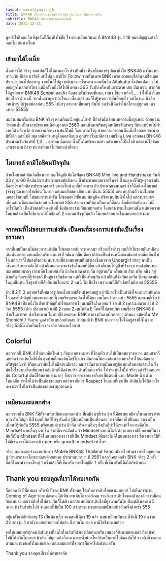 ```yaml
---
layout: mainlayout.njk
title: BNK48 ตั้งแต่วันแรกจนถึงวันที่รุ่นหนึ่งได้ออกไปหาความฝัน
subtitle: BNK48 ตั้งแต่วันแรกจนถึงวันนี้
date: 2022-12-21
---
```


พูดยังไงดีหละ ในที่สุดวันนี้ก็มาถึงใช่มั้ย ใจหายเหมือนกันนะ ที่ BNK48 รุ่น 1 19 หมดสัญญาแล้วก็ออกไปเส้นทางใหม่

## เข้ามาได้ไงเนี่ย

ตั้งแต่จำได้ จริงๆ ตอนปกก็ไม่ได้ตามอะไร ช่วงปีหนึ่ง เห็นเพื่อนแชร์รูปของน้ำใส BNK48 มาในแบบสาวแว่น ก็เอ้ย น่ารักดี เข้าไปดู แล้วก็ไป Follow จากนั้นเหรอ BNK เหรอ ด้วยเคยได้ยินคนชื่อเฌอปรางอ่ะ ลองไปกดหาดู จากนั้นก็ไปดู เขามีเพลงอะไรเหรอ ตอนนั้นคือ Aitakatta ซึ่งมันแปลก ๆ ไม่ค่อยถูกโฉลกเท่าไหร่ แต่มีครั้งหนึ่งได้ไปฟังเพลง 365 วันกับเครื่องบินกระดาษ เอ้ย มันเพราะ บวกกับได้ดูรายการ BNK48 Senpai ตอนนึง คือตอนนั้นมีของพี่เฌอ, เมษา ไข่มุก แล้วก็.... จำไม่ได้ ก็เลยฟอลโลว์ 4 คนนี้ จากนั้นเขาพูดว่าอะไรนะ เซ็นเตอร์ ผมก็ไม่รู้หรอกว่ามันคืออะไร แต่ใครนะ มิวสิค เจนนิษฐ์ ไม่รู้แต่ฟอลก่อน 555 ไปมาๆ ตามจากที่แทกๆ กันไป จนวันนี้คิดว่าโฟลโลวอยู่ทุกคนแล้วแหละ 55555

ผมว่าผมมาเริ่มตาม BNK จริงๆ ตอนที่ผมนั่งอยู่บนโซฟา ที่กำลังนั่งเขียนบทความนี้อยู่แหละ ด้วยความว่าตอนนั้นเป็นเวลาประมาณเดือนตุลาคม 2560 ตอนนั้นผมเริ่มอยู่คนเดียววันแรกๆ ที่พ่อแม่ย้ายไปทำงายที่ต่างจังหวัด ด้วยความที่เหงา แฟนก็ไม่มี ก็เลยหาอะไรดู ด้วยความว่าตอนนั้นเน็ตไอดอลเยอะมาก มีทั้งดีๆ และไม่ดี ผมเลยคิดว่า มาดูไอดอลที่แบบ ถูกสร้างขึ้นมาดีกว่า ผมเริ่มดู Live แรกของ BNK48 ประมาณวันจันทร์ที่ 1,3 ... ตุลาคม นี่แหละ ซึ่งเป็นไลฟ์ของ เมษา แล้วเมษาก็เป็นโอชิ และคามิโอชิคนแรกของผม ถึงจะจบการศึกษาไปก่อนแล้วก็ตาม

## โมบายล์ คามิโอชิคนปัจจุบัน

ส่วนโมบายล์ มันเกิดขึ้นมาจากผมได้ดูบันทึกไลฟ์ของ BNK48 Mini live and Handshake วันที่ 23 ก.ย. 60 คือมันมีการประกาศเซมบัตสึเพลง ซึ่งประกาศแบบเซอร์ไพรซ์ ซึ่งผมเองก็ไม่รู้หรอกว่ามันคืออะไร แล้วมีการประกาศสมาชิกเพลงใหม่ คุกกี้เสี่ยงทาย กับ ประกาศเซนเตอร์ ซึ่งก็คือน้องโมบายล์ (จริงๆ น้องบอกให้เขียน โมบาย แต่ผมกลับชอบเขียบแบบนั้นอ่ะ 5555) แต่แบบส่วนตัว ผมไม่ชอบเลยอะไรแบบนี้ ไม่ชอบการแข่งขัน ไม่ชอบอะไรที่แบบ มันดูพีค หรือแบบบีบหัวใจไป แต่ว่าประมาณเดือนสองเดือนผมดันชอบน้องโมบายล์ 555 ด้วยความที่น้องเป็นคนที่ซื่ออ่ะ ซื่อสัตย์ต่อตัวเอง ไม่มีอะไรปิดบัง เป็นตัวของตัวเองเต็มที่ ซึ่งมันตรงข้ามกับผมทุกอย่าง โดยเฉพาะผมในตอนนั้น แต่นอกจากโมบายล์จะเป็นโอชิและคามิโอชิคนที่ 2 และคนปัจจุบันแล้ว โมบายล์สอนอะไรผมหลายอย่างมาก

## จากคนที่ไม่ชอบการแข่งขัน เป็นคนที่มองการแข่งขันเป็นเรื่องธรรมดา

จากที่ผมเป็นคนไม่ชอบการแข่งขัน ไม่ชอบเลยกับการเอาลนะ หรืออะไรต่างๆ ผมก็ยังไม่ชอบมันเหมือนเดิมนั่นแหละ แต่ผมก็ยอมรับ และ เข้าใจมันมากขึ้น คือเราก็ต้องเป็นส่วนหนึ่งของมันอย่างหลีกเลี่ยงไม่ได้ แล้วเราก็ไปมองถึงความพบาบามที่น้องพยายามถีบตัวเองขึ้นมาจาก Undergirl ท้ายๆ มาเป็นเซ็นเตอร์เพลงหลักได้ แล้วก็ผมมองการแข่งขันในมุมที่ดีขึ้น แล้วก็แบบไปดูสิ่งที่ข้างๆ การแข่งขันแทน ผมเลยชอบมากๆ เวลาเห็นโมบายล์ กับ มิวสิค แสดงด้วยกัน อยู่ด้วยกัน หรือแบบ สิตา หรือ คนิ้ง อยู่ด้วยกัน คือเราก็รู้ว่าเขาก็เป็นคู่แข่งกันชัดเจน แต่ก็เป็นเพื่อนกัน แล้วก็ยินดีซึ่งกันและกัน ซึ่งผมมองมันในมุมนี้แทน ซึ่งสุดท้ายก็คือกินกันไม่ลงอ่ะ 2 คนนี้ ไม่เป็นไร เพราะผมนี่ก็ตัวเชียร์โมมิวเลย 55555

ช่วงปี 2 ปี 3 หลายครั้งที่ผมเอารูปของโมบายล์ตั้งหน้าคอมอยู่ แล้วก็มองไปเป็นกำลังใจและแรงบันดาลใจ และที่สำคัญที่ ผมมาตามแบบนี้ ผมเรียนดรอปลงไม่ได้นะ ผมโดนว่าตายแน่ๆ 5555 และผมก็เชื่อว่า BNK48 เป็นหนึ่งในส่วนสำคัญที่ทำให้ผลการเรียนผมดีขึ้นในเทอม 1 ของปี 2 เพราะผมดรอป ไป 2 วิชา 5555 (อ่าว เกือบสวย) แต่ปี 2 เทอม 2 ผมไม่ติด E โดยที่ไม่ดรอปนะ ผมเชื่อว่า BNK48 มีส่วนในการจบ ป.ตรีของผม ไม่มากก็น้อยแหละ BNK ส่งแรงบันดาลใจหลายๆ ด้านนะ แม้แต่ใน MV Shonichi / วันแรก ดูแล้วยังแบบฮึกเหิมเลย ถ้าสมมติว่า BNK ผมอาจจะไม่ได้อยู่ตรงนี้ก็ได้ เอาจริงๆ 5555 มันเป็นเรื่องของช่วงเวลาและโอกาส

## Colorful

นอกจากนี้ BNK ยังให้แนวคิดใหม่ ๆ กับผม อย่างเมษา ที่โดนพักงานไปเป็นคนแรกของวง ตอนแรกก็เคยคิดว่าจะเลิกโอชิดีมั้ย สุดท้ายคือพอมันโอชิไปแล้ว มันถอนไม่ออกอ่ะ และเมษาก็ทำให้ผมคิดและตรัสรู้ข้อนึงว่า ชีวิตคนเรามันไม่ได้มีด้านเดียวอ่ะ คนเรามันสามารถมีหลายรูปแบบหรือหลายด้านได้ ซึ่งมันไม่ใช่แบบเรื่องที่แบบว่าเอ้ยด้านนี้คือด้านจริง ด้านนี้แอ๊บ หรือ ไม่จริง มันไม่ใช่ จริงๆ แล้วชีวิตคนเรามัน Colorful มันมีได้หลายทางมากๆ คือเราอาจจะชอบเขาที่เขาเป็นตรงนี้ แบบ Mode นี้ แต่ในโหมดอื่น เราไม่ได้จำเป็นต้องชอบเขา แต่ว่าเราก็ควร Respect ในแบบที่เขาเป็น ถ้ามันไม่ได้ผิดอะไร เพราะเราไม่ได้จำเป็นต้องชอบเขาทุกด้านหนิ

## เหมือนและแตกต่าง

นอกจากนั้น BNK ก็มีทั้งคนที่เหมือนและแตกต่าง ที่เหมือนๆก็เช่น อุ้ม นี่คือแบบเหมือนในหลายๆ ด้านมาก กับ ไข่มุก ยิ่งไข่มุกที่เกิดปีไล่ๆ กันเนี่ย รู้สึกเหมือนเป็นเพื่อนอ่ะ บางทีก็แอบไปฝันนะ ว่าเราเป็นเพื่อนที่รู้จักกัน 5555 หรือแบบต่างเช่น มิวสิค หรือ คนอื่นๆ ซึ่งมันก็ทำให้เราเข้าใจความคิดใน Mindset แบบอื่นๆ มากขึ้น จากที่เราจะตัดสิน ว่า Mindset แบบนี้ไม่ดี ต้องแบบเราสิดี กลายเป็นว่า มันก็เป็น Mindset ที่ดีในแบบของเขา เราก็เป็น Mindset ที่ดีและไม่ดีในแบบของเรา ซึ่งเราเองก็มีที่ไม่ดีเช่น เราไม่ค่อยจะมี open หรือ growth mindset เท่าไหร่

จริงๆ ผมเองเคยร่วมงานกับทาง Mobile BNK48 Thailand Fanclub หรือบ้านชาวเหรียญหยอดตู้ บ้านแรกของโมบายล์เลยด้วยแหละ ประมาณปลายๆ ปี 2561 และก็เคยเจอตัว BNK จริงๆ 2 ครั้งคือที่ไดอาน่า หาดใหญ่ 1 ครั้งแล้วก็ที่เซ็นทรัล หาดใหญ่อีก 1 ครั้ง ที่เซ็นทรัลนี่คือไฮทัชด้วบนะ

## Thank you ขอบคุณที่เราได้พบเจอกัน

ก็ตลอด 5 ปีที่ตามมา หรือ 6 ปีของ BNK ทั้งหมด ได้เห็นการเติบโตของเมมเบอร์ ได้เห็นการผ่าน Coming of Age ของแต่ละคน ได้เห็นการเติบโตของสังคม รวมถึงการเติบโตของตัวเองด้วย เหมือนกับแบบจะบอกว่าเติบโตไปด้วยกันก็ไม่เชิง แต่ว่าแบบมีการเติบโตที่คู่ขนานกันไป ตั้งแต่มีเพลงแค่ 5 เพลง ฟังวันซ้ำกันไปสิ จนตอนนี้มีเป็น 100 กว่าเพลง บางเพลงผมยังเคยฟังสักครั้งด้วยซ้ำ 555

อยู่มาตั้งแต่ซัทจังอายุ 13 เป็นน้องเล็ก จนตอนนี้น้อง 19 แล้ว นานเหมือนกันนะ ก็วันนี้ 19 คนจาก 22 ของรุ่น 1 กำลังจะแยกย้ายออกไปแล้ว ซึ่งรวมโมบายล์ คามิโอชิของผมด้วย

ขอให้เมมเบอร์ทุกคนมีเส้นทางที่สดใสในเส้นที่ตัวเองเลือกนะครับ ผมเองก็ยังตามต่อแหละ ถึงแม้จะไม่มีได้หวีดโมบายล์ มิวสิค ไข่มุก แล้วก็ตาม ผมจะตั้งน้องโยเกิร์ตเป็นคามิโอชิคนถัดไป รวมถึงก็จะตอดตามผลงานของทั้งโมบายล์เอง และเมมเบอร์ที่จบการศึกษาไปแล้วนะครับ

Thank you ขอบคุณที่เราได้พบเจอกัน
